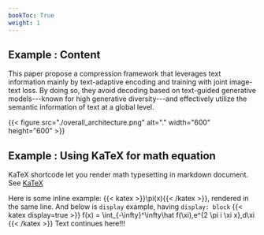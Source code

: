 ```yaml
---
bookToc: True
weight: 1
---
```


## Example : Content
This paper propose a compression framework that leverages text information mainly by text-adaptive encoding and training with joint image-text loss. By doing so, they avoid decoding based on text-guided generative models---known for high generative diversity---and effectively utilize the semantic information of text at a global level. 

{{< figure src="./overall_architecture.png" alt="." width="600" height="600" >}}

## Example : Using KaTeX for math equation

KaTeX shortcode let you render math typesetting in markdown document. See [KaTeX](https://katex.org/)

Here is some inline example: {{< katex >}}\pi(x){{< /katex >}}, rendered in the same line. And below is `display` example, having `display: block`
{{< katex display=true >}}
f(x) = \int_{-\infty}^\infty\hat f(\xi)\,e^{2 \pi i \xi x}\,d\xi
{{< /katex >}}
Text continues here!!! 

